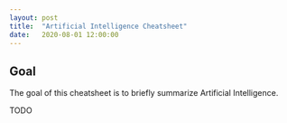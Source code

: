 ```yaml
---
layout: post
title:  "Artificial Intelligence Cheatsheet"
date:   2020-08-01 12:00:00
---
```


## Goal

The goal of this cheatsheet is to briefly summarize Artificial Intelligence.

TODO